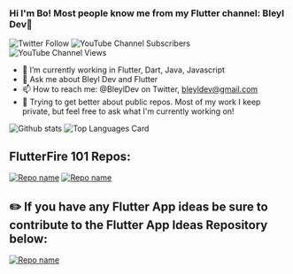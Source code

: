 ### Hi I'm Bo! Most people know me from my Flutter channel: Bleyl Dev👋
![Twitter Follow](https://img.shields.io/twitter/follow/bleyldev?label=Follow&style=social) ![YouTube Channel Subscribers](https://img.shields.io/youtube/channel/subscribers/UCIV0tE4cC3Ufk44-KVZqv7w?label=BleylDev%20Subs&style=social) ![YouTube Channel Views](https://img.shields.io/youtube/channel/views/UCIV0tE4cC3Ufk44-KVZqv7w?style=social)

- 🔭 I’m currently working in Flutter, Dart, Java, Javascript
- 💬 Ask me about Bleyl Dev and Flutter
- 📫 How to reach me: @BleylDev on Twitter, bleyldev@gmail.com
- 📓 Trying to get better about public repos.  Most of my work I keep private, but feel free to ask what I'm currently working on!


![Github stats](https://github-readme-stats.vercel.app/api?username=Bobleyl&theme=algolia&show_icons=true&count_private=true)
![Top Languages Card](https://github-readme-stats.vercel.app/api/top-langs/?username=Bobleyl&theme=algolia&layout=compact)

## FlutterFire 101 Repos:

[![Repo name](https://github-readme-stats.vercel.app/api/pin/?username=Bobleyl&theme=algolia&repo=flutterfire_firestore&show_owner=true)](https://github.com/Bobleyl/flutterfire_firestore)
[![Repo name](https://github-readme-stats.vercel.app/api/pin/?username=Bobleyl&theme=algolia&repo=flutterfire_auth&show_owner=true)](https://github.com/Bobleyl/flutterfire_auth)

## ✏️ If you have any Flutter App ideas be sure to contribute to the Flutter App Ideas Repository below:

[![Repo name](https://github-readme-stats.vercel.app/api/pin/?username=Bobleyl&theme=algolia&repo=flutter-app-ideas&show_owner=true)](https://github.com/Bobleyl/flutter-app-ideas)
